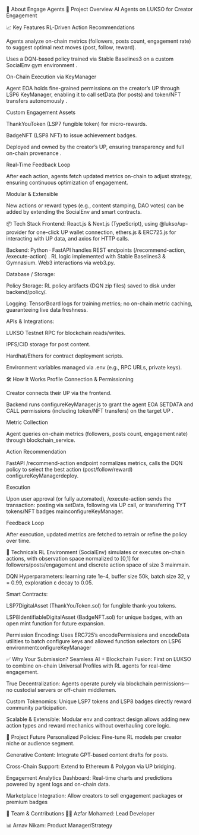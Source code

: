 🚀 About Engage Agents
🌟 Project Overview
AI Agents on LUKSO for Creator Engagement

📈 Key Features
RL-Driven Action Recommendations

Agents analyze on-chain metrics (followers, posts count, engagement rate) to suggest optimal next moves (post, follow, reward).

Uses a DQN-based policy trained via Stable Baselines3 on a custom SocialEnv gym environment .

On-Chain Execution via KeyManager

Agent EOA holds fine-grained permissions on the creator’s UP through LSP6 KeyManager, enabling it to call setData (for posts) and token/NFT transfers autonomously .

Custom Engagement Assets

ThankYouToken (LSP7 fungible token) for micro-rewards.

BadgeNFT (LSP8 NFT) to issue achievement badges.

Deployed and owned by the creator’s UP, ensuring transparency and full on-chain provenance .

Real-Time Feedback Loop

After each action, agents fetch updated metrics on-chain to adjust strategy, ensuring continuous optimization of engagement.

Modular & Extensible

New actions or reward types (e.g., content stamping, DAO votes) can be added by extending the SocialEnv and smart contracts.

📦 Tech Stack
Frontend: React.js & Next.js (TypeScript), using @lukso/up-provider for one-click UP wallet connection, ethers.js & ERC725.js for interacting with UP data, and axios for HTTP calls.

Backend: Python · FastAPI handles REST endpoints (/recommend-action, /execute-action) . RL logic implemented with Stable Baselines3 & Gymnasium. Web3 interactions via web3.py.

Database / Storage:

Policy Storage: RL policy artifacts (DQN zip files) saved to disk under backend/policy/.

Logging: TensorBoard logs for training metrics; no on-chain metric caching, guaranteeing live data freshness.

APIs & Integrations:

LUKSO Testnet RPC for blockchain reads/writes.

IPFS/CID storage for post content.

Hardhat/Ethers for contract deployment scripts.

Environment variables managed via .env (e.g., RPC URLs, private keys).

🛠️ How It Works
Profile Connection & Permissioning

Creator connects their UP via the frontend.

Backend runs configureKeyManager.js to grant the agent EOA SETDATA and CALL permissions (including token/NFT transfers) on the target UP .

Metric Collection

Agent queries on-chain metrics (followers, posts count, engagement rate) through blockchain_service.

Action Recommendation

FastAPI /recommend-action endpoint normalizes metrics, calls the DQN policy to select the best action (post/follow/reward) configureKeyManagerdeploy.

Execution

Upon user approval (or fully automated), /execute-action sends the transaction: posting via setData, following via UP call, or transferring TYT tokens/NFT badges mainconfigureKeyManager.

Feedback Loop

After execution, updated metrics are fetched to retrain or refine the policy over time.

📌 Technicals
RL Environment (SocialEnv) simulates or executes on-chain actions, with observation space normalized to [0,1] for followers/posts/engagement and discrete action space of size 3 mainmain.

DQN Hyperparameters: learning rate 1e-4, buffer size 50k, batch size 32, γ = 0.99, exploration ε decay to 0.05.

Smart Contracts:

LSP7DigitalAsset (ThankYouToken.sol) for fungible thank-you tokens.

LSP8IdentifiableDigitalAsset (BadgeNFT.sol) for unique badges, with an open mint function for future expansion.

Permission Encoding: Uses ERC725’s encodePermissions and encodeData utilities to batch configure keys and allowed function selectors on LSP6 environmentconfigureKeyManager

✅ Why Your Submission?
Seamless AI + Blockchain Fusion: First on LUKSO to combine on-chain Universal Profiles with RL agents for real-time engagement.

True Decentralization: Agents operate purely via blockchain permissions—no custodial servers or off-chain middlemen.

Custom Tokenomics: Unique LSP7 tokens and LSP8 badges directly reward community participation.

Scalable & Extensible: Modular env and contract design allows adding new action types and reward mechanics without overhauling core logic.

📅 Project Future
Personalized Policies: Fine-tune RL models per creator niche or audience segment.

Generative Content: Integrate GPT-based content drafts for posts.

Cross-Chain Support: Extend to Ethereum & Polygon via UP bridging.

Engagement Analytics Dashboard: Real-time charts and predictions powered by agent logs and on-chain data.

Marketplace Integration: Allow creators to sell engagement packages or premium badges

🤝 Team & Contributions
🧑‍💻 Azfar Mohamed: Lead Developer

📊 Arnav Nikam: Product Manager/Strategy
